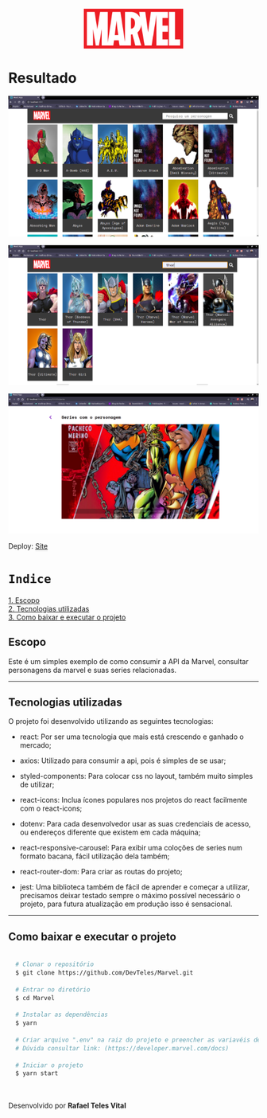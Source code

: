 <p align="center">
   <img src="src/assets/MarvelLogo.png" width="200"/>
</p>

<h1>Resultado</h1>

<p align="center">
   <img src="src/assets/foto1.png" />
</p>
<p align="center">
   <img src="src/assets/foto2.png" />
</p>
<p align="center">
   <img src="src/assets/foto3.png" />
</p>

Deploy:
<a href="https://inspiring-pike-9d0e9c.netlify.app/">Site<a>

# `Indice`

<a href="#Escopo">1. Escopo</a> <br />
<a href="#Tecnologias-utilizadas">2. Tecnologias utilizadas</a> <br />
<a href="#Como-baixar-e-executar-o-projeto">3. Como baixar e executar o projeto</a>

## Escopo

Este é um simples exemplo de como consumir a API da Marvel, consultar personagens da marvel e suas series relacionadas.

---

## Tecnologias utilizadas

O projeto foi desenvolvido utilizando as seguintes tecnologias:

- react: Por ser uma tecnologia que mais está crescendo e ganhado o mercado;

- axios: Utilizado para consumir a api, pois é simples de se usar;

- styled-components: Para colocar css no layout, também muito simples de utilizar;

- react-icons: Inclua ícones populares nos projetos do react facilmente com o react-icons;

- dotenv: Para cada desenvolvedor usar as suas credenciais de acesso, ou endereços diferente que existem em cada máquina;

- react-responsive-carousel: Para exibir uma coloções de series num formato bacana, fácil utilização dela também;

- react-router-dom: Para criar as routas do projeto;

- jest: Uma biblioteca também de fácil de aprender e começar a utilizar, precisamos deixar testado sempre o máximo possível necessário o projeto, para futura atualização em produção isso é sensacional. 

---
## Como baixar e executar o projeto


```bash

  # Clonar o repositório
  $ git clone https://github.com/DevTeles/Marvel.git

  # Entrar no diretório
  $ cd Marvel

  # Instalar as dependências
  $ yarn

  # Criar arquivo ".env" na raiz do projeto e preencher as variavéis de ambiente, que são as credenciais para acessar API da Marvel
  # Dúvida consultar link: (https://developer.marvel.com/docs)

  # Iniciar o projeto  
  $ yarn start

```

<br /><br />
Desenvolvido por **Rafael Teles Vital**
